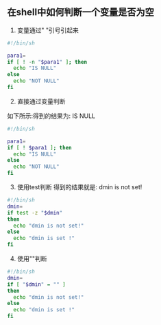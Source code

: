 ## 在shell中如何判断一个变量是否为空

1. 变量通过" "引号引起来

```sh
#!/bin/sh

para1=  
if [ ! -n "$para1" ]; then  
  echo "IS NULL"  
else  
  echo "NOT NULL"  
fi   
```

2. 直接通过变量判断

如下所示:得到的结果为: IS NULL

```sh
#!/bin/sh 

para1=  
if [ ! $para1 ]; then  
  echo "IS NULL"  
else  
  echo "NOT NULL"  
fi    
```

3. 使用test判断
得到的结果就是: dmin is not set! 

```sh
#!/bin/sh  
dmin=  
if test -z "$dmin"  
then  
  echo "dmin is not set!"  
else    
  echo "dmin is set !"  
fi   
```

4. 使用""判断
```sh
#!/bin/sh   
dmin=  
if [ "$dmin" = "" ]  
then  
  echo "dmin is not set!"  
else    
  echo "dmin is set !"  
fi   
```